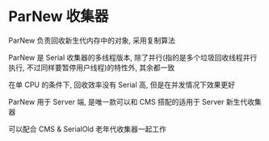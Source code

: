 # ParNew 收集器

ParNew 负责回收新生代内存中的对象, 采用复制算法

ParNew 是 Serial 收集器的多线程版本, 除了并行(指的是多个垃圾回收线程并行执行, 不过同样要暂停用户线程)的特性外, 其余都一致

在单 CPU 的条件下, 回收效率没有 Serial 高, 但是在并发情况下效果更好

ParNew 用于 Server 端, 是唯一款可以和 CMS 搭配的适用于 Server 新生代收集器

可以配合 CMS & SerialOld 老年代收集器一起工作
